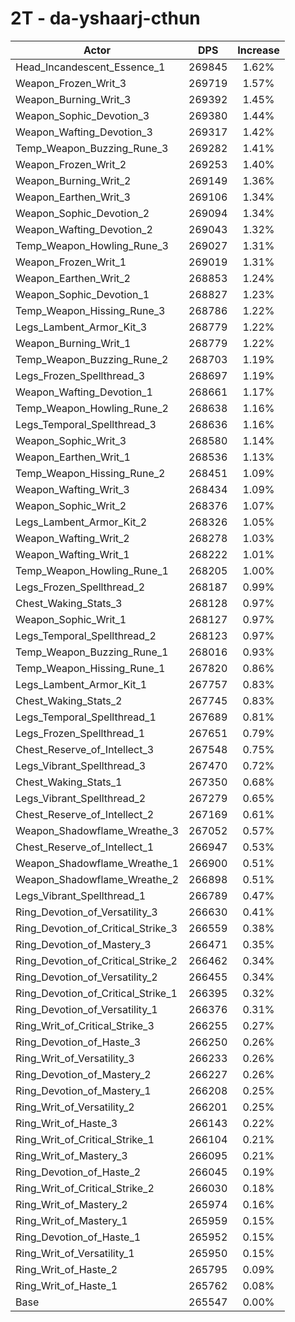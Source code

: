 # 2T - da-yshaarj-cthun
| Actor | DPS | Increase |
|---|:---:|:---:|
|Head_Incandescent_Essence_1|269845|1.62%|
|Weapon_Frozen_Writ_3|269719|1.57%|
|Weapon_Burning_Writ_3|269392|1.45%|
|Weapon_Sophic_Devotion_3|269380|1.44%|
|Weapon_Wafting_Devotion_3|269317|1.42%|
|Temp_Weapon_Buzzing_Rune_3|269282|1.41%|
|Weapon_Frozen_Writ_2|269253|1.40%|
|Weapon_Burning_Writ_2|269149|1.36%|
|Weapon_Earthen_Writ_3|269106|1.34%|
|Weapon_Sophic_Devotion_2|269094|1.34%|
|Weapon_Wafting_Devotion_2|269043|1.32%|
|Temp_Weapon_Howling_Rune_3|269027|1.31%|
|Weapon_Frozen_Writ_1|269019|1.31%|
|Weapon_Earthen_Writ_2|268853|1.24%|
|Weapon_Sophic_Devotion_1|268827|1.23%|
|Temp_Weapon_Hissing_Rune_3|268786|1.22%|
|Legs_Lambent_Armor_Kit_3|268779|1.22%|
|Weapon_Burning_Writ_1|268779|1.22%|
|Temp_Weapon_Buzzing_Rune_2|268703|1.19%|
|Legs_Frozen_Spellthread_3|268697|1.19%|
|Weapon_Wafting_Devotion_1|268661|1.17%|
|Temp_Weapon_Howling_Rune_2|268638|1.16%|
|Legs_Temporal_Spellthread_3|268636|1.16%|
|Weapon_Sophic_Writ_3|268580|1.14%|
|Weapon_Earthen_Writ_1|268536|1.13%|
|Temp_Weapon_Hissing_Rune_2|268451|1.09%|
|Weapon_Wafting_Writ_3|268434|1.09%|
|Weapon_Sophic_Writ_2|268376|1.07%|
|Legs_Lambent_Armor_Kit_2|268326|1.05%|
|Weapon_Wafting_Writ_2|268278|1.03%|
|Weapon_Wafting_Writ_1|268222|1.01%|
|Temp_Weapon_Howling_Rune_1|268205|1.00%|
|Legs_Frozen_Spellthread_2|268187|0.99%|
|Chest_Waking_Stats_3|268128|0.97%|
|Weapon_Sophic_Writ_1|268127|0.97%|
|Legs_Temporal_Spellthread_2|268123|0.97%|
|Temp_Weapon_Buzzing_Rune_1|268016|0.93%|
|Temp_Weapon_Hissing_Rune_1|267820|0.86%|
|Legs_Lambent_Armor_Kit_1|267757|0.83%|
|Chest_Waking_Stats_2|267745|0.83%|
|Legs_Temporal_Spellthread_1|267689|0.81%|
|Legs_Frozen_Spellthread_1|267651|0.79%|
|Chest_Reserve_of_Intellect_3|267548|0.75%|
|Legs_Vibrant_Spellthread_3|267470|0.72%|
|Chest_Waking_Stats_1|267350|0.68%|
|Legs_Vibrant_Spellthread_2|267279|0.65%|
|Chest_Reserve_of_Intellect_2|267169|0.61%|
|Weapon_Shadowflame_Wreathe_3|267052|0.57%|
|Chest_Reserve_of_Intellect_1|266947|0.53%|
|Weapon_Shadowflame_Wreathe_1|266900|0.51%|
|Weapon_Shadowflame_Wreathe_2|266898|0.51%|
|Legs_Vibrant_Spellthread_1|266789|0.47%|
|Ring_Devotion_of_Versatility_3|266630|0.41%|
|Ring_Devotion_of_Critical_Strike_3|266559|0.38%|
|Ring_Devotion_of_Mastery_3|266471|0.35%|
|Ring_Devotion_of_Critical_Strike_2|266462|0.34%|
|Ring_Devotion_of_Versatility_2|266455|0.34%|
|Ring_Devotion_of_Critical_Strike_1|266395|0.32%|
|Ring_Devotion_of_Versatility_1|266376|0.31%|
|Ring_Writ_of_Critical_Strike_3|266255|0.27%|
|Ring_Devotion_of_Haste_3|266250|0.26%|
|Ring_Writ_of_Versatility_3|266233|0.26%|
|Ring_Devotion_of_Mastery_2|266227|0.26%|
|Ring_Devotion_of_Mastery_1|266208|0.25%|
|Ring_Writ_of_Versatility_2|266201|0.25%|
|Ring_Writ_of_Haste_3|266143|0.22%|
|Ring_Writ_of_Critical_Strike_1|266104|0.21%|
|Ring_Writ_of_Mastery_3|266095|0.21%|
|Ring_Devotion_of_Haste_2|266045|0.19%|
|Ring_Writ_of_Critical_Strike_2|266030|0.18%|
|Ring_Writ_of_Mastery_2|265974|0.16%|
|Ring_Writ_of_Mastery_1|265959|0.15%|
|Ring_Devotion_of_Haste_1|265952|0.15%|
|Ring_Writ_of_Versatility_1|265950|0.15%|
|Ring_Writ_of_Haste_2|265795|0.09%|
|Ring_Writ_of_Haste_1|265762|0.08%|
|Base|265547|0.00%|
